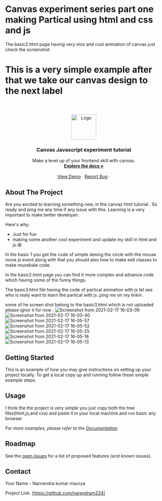 
<h1>Canvas experiment series part one making Partical using html and css and js </h1>
<p>The basic2.html page having very nice and cool animation of canvas just check the screenshot </p>
 
 # <p> This is a very simple example after that we take our canvas design to the next label</p>
  



<!-- PROJECT LOGO -->
<br />
<p align="center">
  <a href="https://github.com/othneildrew/Best-README-Template">
    <img src="images/logo.png" alt="Logo" width="80" height="80">
  </a>

  <h3 align="center">Canvas Javascript experiment tutorial</h3>

  <p align="center">
    Make a level up of your frontend skill with canvas.
    <br />
    <a href="https://github.com/narendram224/html_canvas1/blob/main/README.md"><strong>Explore the docs »</strong></a>
    <br />
    <br />
    <a href="https://github.com/othneildrew/Best-README-Template">View Demo</a>
    ·
    <a href="https://github.com/narendram224/html_canvas1/issues/">Report Bug</a>
    ·
    <!-- <a href="https://github.com/othneildrew/Best-README-Template/issues">Request Feature</a> -->
  </p>
</p>




<!-- ABOUT THE PROJECT -->
## About The Project


Are you excited to learning something new, in the canvas html tutorial .
So ready and ping me any time if any issue with this. 
Learning is a very important to make better developer. 

Here's why:
* Just for fun 
* making some another cool experiment and update my skill in html and js.:smile:

In the basic 1 you got the code of simple desing the circle with the mouse move js event along with that you should also how to make es6 classes to make reusebale code.

In the basic2.html page you can find it more complex and advance code which having some of the funny things.

The basic3.html file having the code of partical animation with js let see who is realy want to learn the partical with js .ping me on my linkin .

some of he screen shot belong to the basic3.html which is not uploaded  please ignor it for now .
![Screenshot from 2021-02-17 16-03-09](https://user-images.githubusercontent.com/35723915/108192718-9f532400-713a-11eb-94a2-02ae64b9dbee.png)
![Screenshot from 2021-02-17 16-03-40](https://user-images.githubusercontent.com/35723915/108193126-20122000-713b-11eb-89e1-07ca245bde86.png)
![Screenshot from 2021-02-17 16-05-57](https://user-images.githubusercontent.com/35723915/108202596-5fdf0480-7147-11eb-841a-a686ceec0091.png)
![Screenshot from 2021-02-17 16-05-52](https://user-images.githubusercontent.com/35723915/108202602-62d9f500-7147-11eb-8f60-01a3013a0815.png)
![Screenshot from 2021-02-17 16-05-25](https://user-images.githubusercontent.com/35723915/108202616-68373f80-7147-11eb-9dcc-02a00e6c69b3.png)
![Screenshot from 2021-02-17 16-05-16](https://user-images.githubusercontent.com/35723915/108202633-6f5e4d80-7147-11eb-986e-5c42f2f63d70.png)
![Screenshot from 2021-02-17 16-05-13](https://user-images.githubusercontent.com/35723915/108202660-7a18e280-7147-11eb-84e3-bf7ab9de7c9a.png)
<!-- GETTING STARTED -->
## Getting Started

This is an example of how you may give instructions on setting up your project locally.
To get a local copy up and running follow these simple example steps.

<!-- USAGE EXAMPLES -->
## Usage

I think the the project is very simple you just copy both the tree files(html,js,and css) and paste it in your local machine.and run basic any browser 

_For more examples, please refer to the [Documentation](https://github.com/narendram224/html_canvas1/blob/main/README.md)_



<!-- ROADMAP -->
## Roadmap

See the [open issues](https://github.com/narendram224/html_canvas1/issues) for a list of proposed features (and known issues).




<!-- CONTACT -->
## Contact

Your Name - Narnendra kumar maurya

Project Link: [https://github.com/narendram224]







